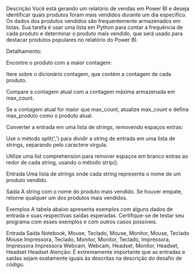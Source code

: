 Descrição
Você está gerando um relatório de vendas em Power BI e deseja identificar quais produtos foram mais vendidos durante um dia específico. Os dados dos produtos vendidos são frequentemente armazenados em listas. Sua tarefa é usar uma lista em Python para contar a frequência de cada produto e determinar o produto mais vendido, que será usado para destacar produtos populares no relatório do Power BI.

Detalhamento:

Encontre o produto com a maior contagem:

Itere sobre o dicionário contagem, que contém a contagem de cada produto.

Compare a contagem atual com a contagem máxima armazenada em max_count.

Se a contagem atual for maior que max_count, atualize max_count e defina max_produto como o produto atual.

Converter a entrada em uma lista de strings, removendo espaços extras:

Use o método split(',') para dividir a string de entrada em uma lista de strings, separando pelo caractere vírgula.

Utilize uma list comprehension para remover espaços em branco extras ao redor de cada string, usando o método strip().

Entrada
Uma lista de strings onde cada string representa o nome de um produto vendido.

Saída
A string com o nome do produto mais vendido. Se houver empate, retorne qualquer um dos produtos mais vendidos.

Exemplos
A tabela abaixo apresenta exemplos com alguns dados de entrada e suas respectivas saídas esperadas. Certifique-se de testar seu programa com esses exemplos e com outros casos possíveis.

Entrada	Saída
Notebook, Mouse, Teclado, Mouse, Monitor, Mouse, Teclado	Mouse
Impressora, Teclado, Monitor, Monitor, Teclado, Impressora, Impressora	Impressora
Webcam, Webcam, Headset, Monitor, Headset, Headset	Headset
Atenção: É extremamente importante que as entradas e saídas sejam exatamente iguais às descritas na descrição do desafio de código.